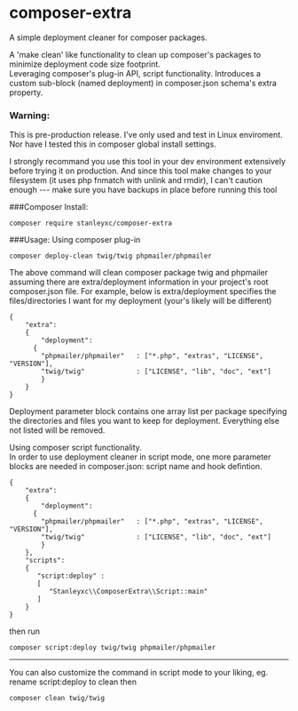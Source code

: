# composer-extra
A simple deployment cleaner for composer packages.


A 'make clean' like functionality to clean up composer's packages to minimize deployment code size footprint.  
Leveraging composer's plug-in API, script functionality.
Introduces a custom sub-block (named deployment) in composer.json schema's extra property.

### Warning:
This is pre-production release.  I've only used and test in Linux enviroment.  Nor have I tested this in composer global install settings.

I strongly recommand you use this tool in your dev environment extensively before trying it on production.  And since this tool
make changes to your filesystem (it uses php fnmatch with unlink and rmdir), I can't caution enough --- make sure you have backups in place 
before running this tool


###Composer Install:
```
composer require stanleyxc/composer-extra
```
###Usage:
Using composer plug-in  
```
composer deploy-clean twig/twig phpmailer/phpmailer  
```
The above command will clean composer package twig and phpmailer assuming there are extra/deployment information in 
your project's root composer.json file.  For example, below is extra/deployment specifies the files/directories I want 
for my deployment (your's likely will be different)
```  
{  
    "extra":  
    {  
    	"deployment":  
      {  
        "phpmailer/phpmailer" 	: ["*.php", "extras", "LICENSE", "VERSION"],  
        "twig/twig"             : ["LICENSE", "lib", "doc", "ext"]  
	    }  
    }  
}  
```

Deployment parameter block contains one array list per package specifying the directories and files you want to keep for deployment. 
Everything else not listed will be removed.


Using composer script functionality.    
In order to use deployment cleaner in script mode, one more parameter blocks are needed in composer.json: script name and hook defintion.

```
{  
    "extra":  
    {  
    	"deployment":  
      {  
        "phpmailer/phpmailer" 	: ["*.php", "extras", "LICENSE", "VERSION"],  
        "twig/twig"             : ["LICENSE", "lib", "doc", "ext"]  
	    }  
    },
    "scripts":
    {
       "script:deploy" :
       [
          "Stanleyxc\\ComposerExtra\\Script::main"
       ]
    }
}    
```    
then run 

```
composer script:deploy twig/twig phpmailer/phpmailer  
```

---
You can also customize the command in script mode to your liking, eg. rename script:deploy to clean then
```
composer clean twig/twig
```

